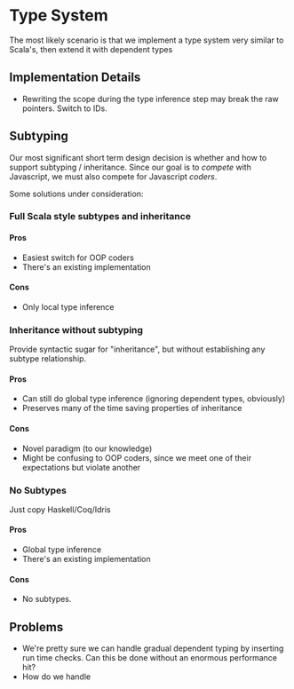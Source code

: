 # Type System
The most likely scenario is that we implement a type system very similar to Scala's, then extend it with dependent types

## Implementation Details
* Rewriting the scope during the type inference step may break the raw pointers. Switch to IDs.


## Subtyping
Our most significant short term design decision is whether and how to support subtyping / inheritance. Since our goal is to *compete* with Javascript, we must also compete for Javascript *coders*.

Some solutions under consideration:

### Full Scala style subtypes and inheritance

#### Pros
* Easiest switch for OOP coders
* There's an existing implementation

#### Cons
* Only local type inference


### Inheritance without subtyping
Provide syntactic sugar for "inheritance", but without establishing any subtype relationship.

#### Pros
* Can still do global type inference (ignoring dependent types, obviously)
* Preserves many of the time saving properties of inheritance

#### Cons
* Novel paradigm (to our knowledge)
* Might be confusing to OOP coders, since we meet one of their expectations but violate another

### No Subtypes
Just copy Haskell/Coq/Idris

#### Pros
* Global type inference
* There's an existing implementation

#### Cons
* No subtypes.


## Problems
* We're pretty sure we can handle gradual dependent typing by inserting run time checks. Can this be done without an enormous performance hit?
* How do we handle
